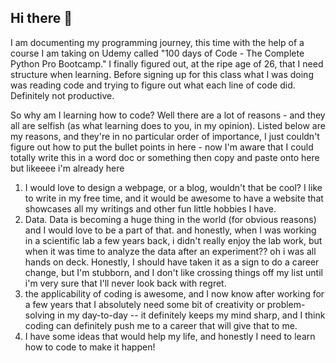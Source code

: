 ## Hi there 👋

<!--
**adeline-jpg/adeline-jpg** is a ✨ _special_ ✨ repository because its `README.md` (this file) appears on your GitHub profile.

Here are some ideas to get you started:

- 🔭 I’m currently working on ...
- 🌱 I’m currently learning ...
- 👯 I’m looking to collaborate on ...
- 🤔 I’m looking for help with ...
- 💬 Ask me about ...
- 📫 How to reach me: ...
- 😄 Pronouns: ...
- ⚡ Fun fact: ...
-->
I am documenting my programming journey, this time with the help of a course I am taking on Udemy called "100 days of Code - The Complete Python Pro Bootcamp." I finally figured out, at the ripe age of 26, that I need structure when learning. Before signing up for this class what I was doing was reading code and trying to figure out what each line of code did. Definitely not productive. 

So why am I learning how to code? 
Well there are a lot of reasons - and they all are selfish (as what learning does to you, in my opinion). Listed below are my reasons, and they're in no particular order of importance, I just couldn't figure out how to put the bullet points in here - now I'm aware that I could totally write this in a word doc or something then copy and paste onto here but likeeee i'm already here 
1. I would love to design a webpage, or a blog, wouldn't that be cool? I like to write in my free time, and it would be awesome to have a website that showcases all my writings and other fun little hobbies I have.
2. Data. Data is becoming a huge thing in the world (for obvious reasons) and I would love to be a part of that. and honestly, when I was working in a scientific lab a few years back, i didn't really enjoy the lab work, but when it was time to analyze the data after an experiment?? oh i was all hands on deck. Honestly, I should have taken it as a sign to do a career change, but I'm stubborn, and I don't like crossing things off my list until i'm very sure that I'll never look back with regret.
3. the applicability of coding is awesome, and I now know after working for a few years that I absolutely need some bit of creativity or problem-solving in my day-to-day -- it definitely keeps my mind sharp, and I think coding can definitely push me to a career that will give that to me.
4. I have some ideas that would help my life, and honestly I need to learn how to code to make it happen! 
